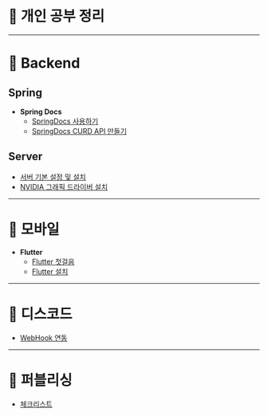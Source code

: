 # 📗 개인 공부 정리

<hr>

# 📒 Backend

## Spring
- **Spring Docs**
  - [SpringDocs 사용하기](./Backend/Spring/SpringDocs/SpringDocs%20소개.md)
  - [SpringDocs CURD API 만들기](./Backend/Spring/SpringDocs/SpringDocs%20CURD%20API%20만들기.md)

## Server
- [서버 기본 설정 및 설치](./Backend/Server/서버%20기본%20설정%20및%20설치.md) 
- [NVIDIA 그래픽 드라이버 설치](Backend/Server/1.NVIDIA_그래픽드라이버_설치)
  
<hr>

# 📒 모바일
- **Flutter**
  - [Flutter 첫걸음](./모바일/Flutter/Flutter%20첫걸음.md)
  - [Flutter 설치](./모바일/Flutter/Flutter%20설치.md)

<hr>

# 📒 디스코드
 - [WebHook 연동](./Discord/WebHook.md)

<hr>

# 📒 퍼블리싱
 - [체크리스트](./퍼블리싱/checklist.md)
